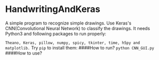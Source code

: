 # HandwritingAndKeras
A simple program to recognize simple drawings.
Use Keras's CNN(Convolutional Neural Network) to classify the drawings.
It needs Python3 and following packages to run properly:

`Theano, Keras, pillow, numpy, spicy, tkinter, time, h5py and matplotlib.`
Try `pip` to install them:
####How to run?
`python CNN_GUI.py`
####How to use?

